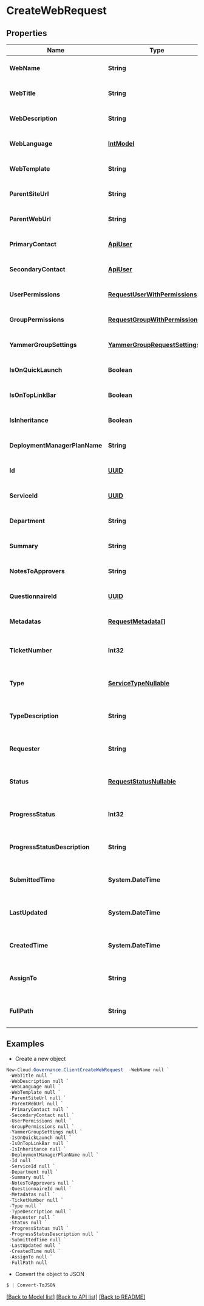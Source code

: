 # CreateWebRequest
## Properties

Name | Type | Description | Notes
------------ | ------------- | ------------- | -------------
**WebName** | **String** |  | [optional] [default to null]
**WebTitle** | **String** |  | [optional] [default to null]
**WebDescription** | **String** |  | [optional] [default to null]
**WebLanguage** | [**IntModel**](IntModel.md) |  | [optional] [default to null]
**WebTemplate** | **String** |  | [optional] [default to null]
**ParentSiteUrl** | **String** |  | [optional] [default to null]
**ParentWebUrl** | **String** |  | [optional] [default to null]
**PrimaryContact** | [**ApiUser**](ApiUser.md) |  | [optional] [default to null]
**SecondaryContact** | [**ApiUser**](ApiUser.md) |  | [optional] [default to null]
**UserPermissions** | [**RequestUserWithPermissions[]**](RequestUserWithPermissions.md) |  | [optional] [default to null]
**GroupPermissions** | [**RequestGroupWithPermissions[]**](RequestGroupWithPermissions.md) |  | [optional] [default to null]
**YammerGroupSettings** | [**YammerGroupRequestSettings**](YammerGroupRequestSettings.md) |  | [optional] [default to null]
**IsOnQuickLaunch** | **Boolean** |  | [optional] [default to null]
**IsOnTopLinkBar** | **Boolean** |  | [optional] [default to null]
**IsInheritance** | **Boolean** |  | [optional] [default to null]
**DeploymentManagerPlanName** | **String** |  | [optional] [default to null]
**Id** | [**UUID**](UUID.md) |  | [optional] [default to null]
**ServiceId** | [**UUID**](UUID.md) |  | [optional] [default to null]
**Department** | **String** |  | [optional] [default to null]
**Summary** | **String** |  | [optional] [default to null]
**NotesToApprovers** | **String** |  | [optional] [default to null]
**QuestionnaireId** | [**UUID**](UUID.md) |  | [optional] [default to null]
**Metadatas** | [**RequestMetadata[]**](RequestMetadata.md) |  | [optional] [default to null]
**TicketNumber** | **Int32** |  | [optional] [readonly] [default to null]
**Type** | [**ServiceTypeNullable**](ServiceTypeNullable.md) |  | [optional] [readonly] [default to null]
**TypeDescription** | **String** |  | [optional] [readonly] [default to null]
**Requester** | **String** |  | [optional] [readonly] [default to null]
**Status** | [**RequestStatusNullable**](RequestStatusNullable.md) |  | [optional] [readonly] [default to null]
**ProgressStatus** | **Int32** |  | [optional] [readonly] [default to null]
**ProgressStatusDescription** | **String** |  | [optional] [readonly] [default to null]
**SubmittedTime** | **System.DateTime** |  | [optional] [readonly] [default to null]
**LastUpdated** | **System.DateTime** |  | [optional] [readonly] [default to null]
**CreatedTime** | **System.DateTime** |  | [optional] [readonly] [default to null]
**AssignTo** | **String** |  | [optional] [readonly] [default to null]
**FullPath** | **String** |  | [optional] [readonly] [default to null]

## Examples

- Create a new object
```powershell
New-Cloud.Governance.ClientCreateWebRequest  -WebName null `
 -WebTitle null `
 -WebDescription null `
 -WebLanguage null `
 -WebTemplate null `
 -ParentSiteUrl null `
 -ParentWebUrl null `
 -PrimaryContact null `
 -SecondaryContact null `
 -UserPermissions null `
 -GroupPermissions null `
 -YammerGroupSettings null `
 -IsOnQuickLaunch null `
 -IsOnTopLinkBar null `
 -IsInheritance null `
 -DeploymentManagerPlanName null `
 -Id null `
 -ServiceId null `
 -Department null `
 -Summary null `
 -NotesToApprovers null `
 -QuestionnaireId null `
 -Metadatas null `
 -TicketNumber null `
 -Type null `
 -TypeDescription null `
 -Requester null `
 -Status null `
 -ProgressStatus null `
 -ProgressStatusDescription null `
 -SubmittedTime null `
 -LastUpdated null `
 -CreatedTime null `
 -AssignTo null `
 -FullPath null
```

- Convert the object to JSON
```powershell
$ | Convert-ToJSON
```


[[Back to Model list]](../README.md#documentation-for-models) [[Back to API list]](../README.md#documentation-for-api-endpoints) [[Back to README]](../README.md)

